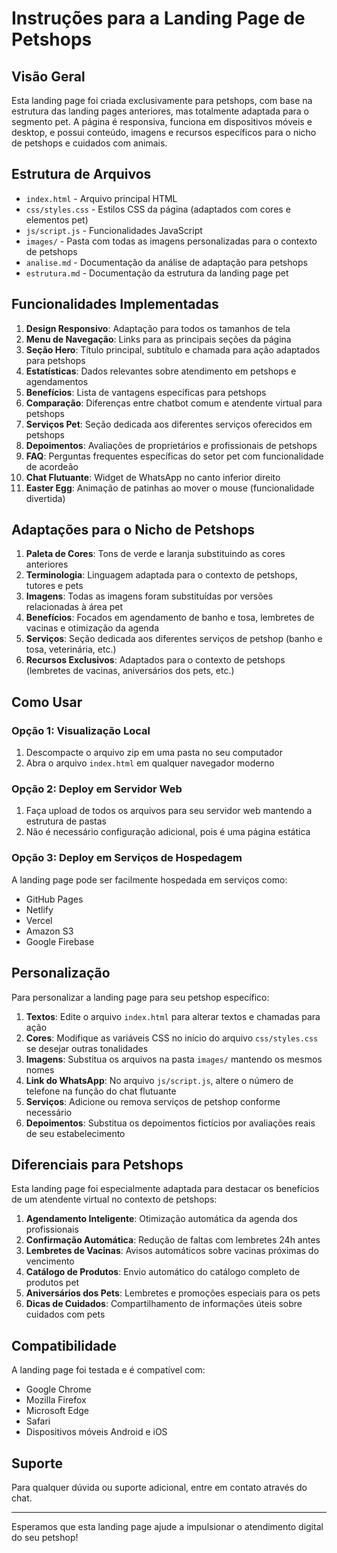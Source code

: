 # Instruções para a Landing Page de Petshops

## Visão Geral

Esta landing page foi criada exclusivamente para petshops, com base na estrutura das landing pages anteriores, mas totalmente adaptada para o segmento pet. A página é responsiva, funciona em dispositivos móveis e desktop, e possui conteúdo, imagens e recursos específicos para o nicho de petshops e cuidados com animais.

## Estrutura de Arquivos

- `index.html` - Arquivo principal HTML
- `css/styles.css` - Estilos CSS da página (adaptados com cores e elementos pet)
- `js/script.js` - Funcionalidades JavaScript
- `images/` - Pasta com todas as imagens personalizadas para o contexto de petshops
- `analise.md` - Documentação da análise de adaptação para petshops
- `estrutura.md` - Documentação da estrutura da landing page pet

## Funcionalidades Implementadas

1. **Design Responsivo**: Adaptação para todos os tamanhos de tela
2. **Menu de Navegação**: Links para as principais seções da página
3. **Seção Hero**: Título principal, subtítulo e chamada para ação adaptados para petshops
4. **Estatísticas**: Dados relevantes sobre atendimento em petshops e agendamentos
5. **Benefícios**: Lista de vantagens específicas para petshops
6. **Comparação**: Diferenças entre chatbot comum e atendente virtual para petshops
7. **Serviços Pet**: Seção dedicada aos diferentes serviços oferecidos em petshops
8. **Depoimentos**: Avaliações de proprietários e profissionais de petshops
9. **FAQ**: Perguntas frequentes específicas do setor pet com funcionalidade de acordeão
10. **Chat Flutuante**: Widget de WhatsApp no canto inferior direito
11. **Easter Egg**: Animação de patinhas ao mover o mouse (funcionalidade divertida)

## Adaptações para o Nicho de Petshops

1. **Paleta de Cores**: Tons de verde e laranja substituindo as cores anteriores
2. **Terminologia**: Linguagem adaptada para o contexto de petshops, tutores e pets
3. **Imagens**: Todas as imagens foram substituídas por versões relacionadas à área pet
4. **Benefícios**: Focados em agendamento de banho e tosa, lembretes de vacinas e otimização da agenda
5. **Serviços**: Seção dedicada aos diferentes serviços de petshop (banho e tosa, veterinária, etc.)
6. **Recursos Exclusivos**: Adaptados para o contexto de petshops (lembretes de vacinas, aniversários dos pets, etc.)

## Como Usar

### Opção 1: Visualização Local

1. Descompacte o arquivo zip em uma pasta no seu computador
2. Abra o arquivo `index.html` em qualquer navegador moderno

### Opção 2: Deploy em Servidor Web

1. Faça upload de todos os arquivos para seu servidor web mantendo a estrutura de pastas
2. Não é necessário configuração adicional, pois é uma página estática

### Opção 3: Deploy em Serviços de Hospedagem

A landing page pode ser facilmente hospedada em serviços como:
- GitHub Pages
- Netlify
- Vercel
- Amazon S3
- Google Firebase

## Personalização

Para personalizar a landing page para seu petshop específico:

1. **Textos**: Edite o arquivo `index.html` para alterar textos e chamadas para ação
2. **Cores**: Modifique as variáveis CSS no início do arquivo `css/styles.css` se desejar outras tonalidades
3. **Imagens**: Substitua os arquivos na pasta `images/` mantendo os mesmos nomes
4. **Link do WhatsApp**: No arquivo `js/script.js`, altere o número de telefone na função do chat flutuante
5. **Serviços**: Adicione ou remova serviços de petshop conforme necessário
6. **Depoimentos**: Substitua os depoimentos fictícios por avaliações reais de seu estabelecimento

## Diferenciais para Petshops

Esta landing page foi especialmente adaptada para destacar os benefícios de um atendente virtual no contexto de petshops:

1. **Agendamento Inteligente**: Otimização automática da agenda dos profissionais
2. **Confirmação Automática**: Redução de faltas com lembretes 24h antes
3. **Lembretes de Vacinas**: Avisos automáticos sobre vacinas próximas do vencimento
4. **Catálogo de Produtos**: Envio automático do catálogo completo de produtos pet
5. **Aniversários dos Pets**: Lembretes e promoções especiais para os pets
6. **Dicas de Cuidados**: Compartilhamento de informações úteis sobre cuidados com pets

## Compatibilidade

A landing page foi testada e é compatível com:
- Google Chrome
- Mozilla Firefox
- Microsoft Edge
- Safari
- Dispositivos móveis Android e iOS

## Suporte

Para qualquer dúvida ou suporte adicional, entre em contato através do chat.

---

Esperamos que esta landing page ajude a impulsionar o atendimento digital do seu petshop!
